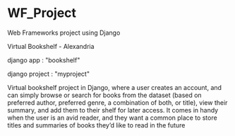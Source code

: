 # WF_Project
Web Frameworks project using Django

Virtual Bookshelf - Alexandria

django app : "bookshelf"

django project : "myproject"


Virtual bookshelf project in Django, where a user creates an account, and can simply browse or search for books from the dataset (based on preferred author, preferred genre, a combination of both, or title), view their summary, and add them to their shelf for later access. It comes in handy when the user is an avid reader, and they want a common place to store titles and summaries of books they’d like to read in the future
